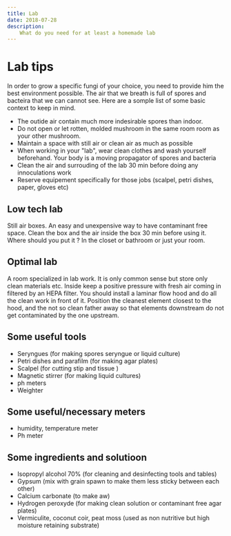 ```yaml
---
title: Lab
date: 2018-07-28
description:
    What do you need for at least a homemade lab
---
```


# Lab tips
In order to grow a specific fungi of your choice, you need to provide him the best environment possible. The air that we breath is full of spores and bacteira that we can cannot see. Here are a somple list of some basic context to keep in mind.
- The outide air contain much more indesirable spores than indoor. 
- Do not open or let rotten, molded mushroom in the same room room as your other mushroom.
- Maintain a space with still air or clean air as much as possible
- When working in your "lab", wear clean clothes and wash yourself beforehand. Your body is a moving propagator of spores and bacteria
- Clean the air and surrouding of the lab 30 min before doing any innoculations work
- Reserve equipement specifically for those jobs (scalpel, petri dishes, paper, gloves etc)


## Low tech lab 
Still air boxes. An easy and unexpensive way to have contaminant free space.
Clean the box and the air inside the box 30 min before using it.
Where should you put it ? In the closet or bathroom or just your room.

## Optimal lab
A room specialized in lab work. It is only common sense but store only clean materials etc. 
Inside keep a positive pressure with fresh air coming in filtered by an HEPA filter. 
You should install a laminar flow hood and do all the clean work in front of it. Position the cleanest element closest to the hood, and the not so clean father away so that elements downstream do not get contaminated by the one upstream.

## Some useful tools
- Seryngues (for making spores seryngue or liquid culture)
- Petri dishes and parafilm (for making agar plates)
- Scalpel (for cutting stip and tissue )
- Magnetic stirrer (for making liquid cultures)
- ph meters
- Weighter

## Some useful/necessary meters
- humidity, temperature meter
- Ph meter

## Some ingredients and solutioon
- Isopropyl alcohol 70% (for cleaning and desinfecting tools and tables)
- Gypsum (mix with grain spawn to make them less sticky between each other)
- Calcium carbonate (to make aw)
- Hydrogen peroxyde (for making clean solution or contaminant free agar plates)
- Vermiculite, coconut coir, peat moss (used as non nutritive but high moisture retaining substrate)